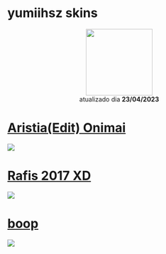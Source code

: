 # yumiihsz skins

<p align="center">
   <a href="https://osu.ppy.sh/users/12855946">
    <img src="https://a.ppy.sh/12855946"
         width="150"
         height="150">
   </a>
<br>
  atualizado dia
  <b> 23/04/2023 </b>
<br>
   </p>

# [Aristia(Edit) Onimai](https://github.com/Yumiih/Skins/raw/main/saewon/Aristia(Edit).osk)
[![](https://osu.ppy.sh/ss/18562506/e2ae)](https://github.com/Yumiih/Skins/raw/main/saewon/Aristia(Edit).osk)

# [Rafis 2017 XD](https://github.com/Yumiih/Skins/raw/main/saewon/Rafis_2017_XD.osk)
[![](https://osu.ppy.sh/ss/18562512/0a8d)](https://github.com/Yumiih/Skins/raw/main/saewon/Rafis_2017_XD.osk)

# [boop](https://github.com/Yumiih/Skins/raw/main/saewon/boop.osk)
[![](https://osu.ppy.sh/ss/18562513/c39c)](https://github.com/Yumiih/Skins/raw/main/saewon/boop.osk)
